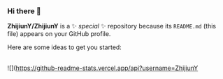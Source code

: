 ### Hi there 👋


**ZhijiunY/ZhijiunY** is a ✨ _special_ ✨ repository because its `README.md` (this file) appears on your GitHub profile.

Here are some ideas to get you started:

<br/> ![](https://github-readme-stats.vercel.app/api?username=ZhijiunY
<!--
- 🔭 I’m currently working on ...
- 🌱 I’m currently learning ...
- 👯 I’m looking to collaborate on ...
- 🤔 I’m looking for help with ...
- 💬 Ask me about ...
- 📫 How to reach me: ...
- 😄 Pronouns: ...
- ⚡ Fun fact: ...
-->

